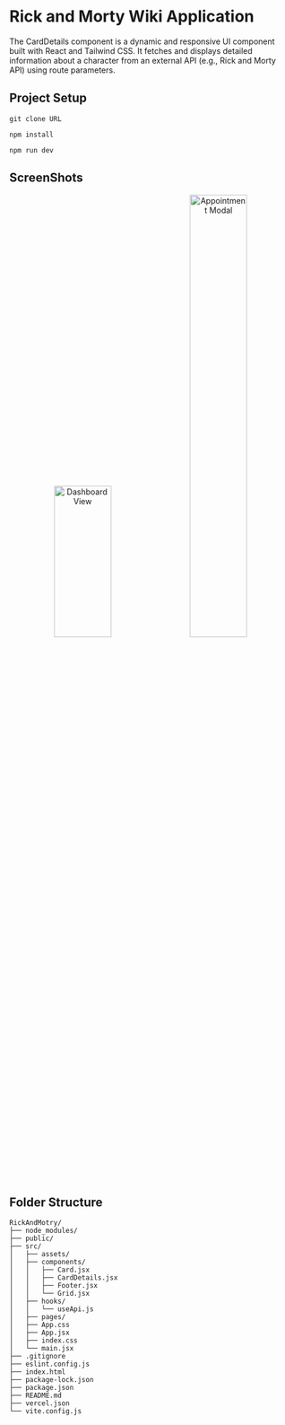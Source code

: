 # Rick and Morty Wiki Application
The CardDetails component is a dynamic and responsive UI component built with React and Tailwind CSS. It fetches and displays detailed information about a character from an external API (e.g., Rick and Morty API) using route parameters.

## Project Setup
    git clone URL
    
    npm install

    npm run dev
## ScreenShots
<p align="center">
  <img src="https://github.com/user-attachments/assets/ccaa85ea-b773-4972-955e-81182635cedf" alt="Dashboard View" width="45%" height="270px"  />
  &nbsp;&nbsp;
  <img src="https://github.com/user-attachments/assets/fe2dc92e-0d5c-4c3b-9700-a363d72ddd61" alt="Appointment Modal" width="45%" />
</p>

    
## Folder Structure 
    RickAndMotry/
    ├── node_modules/
    ├── public/
    ├── src/
    │   ├── assets/
    │   ├── components/
    │   │   ├── Card.jsx
    │   │   ├── CardDetails.jsx
    │   │   ├── Footer.jsx
    │   │   └── Grid.jsx
    │   ├── hooks/
    │   │   └── useApi.js
    │   ├── pages/
    │   ├── App.css
    │   ├── App.jsx
    │   ├── index.css
    │   └── main.jsx
    ├── .gitignore
    ├── eslint.config.js
    ├── index.html
    ├── package-lock.json
    ├── package.json
    ├── README.md
    ├── vercel.json
    └── vite.config.js
        
